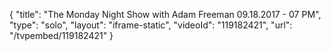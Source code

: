 {
    "title": "The Monday Night Show with Adam Freeman 09.18.2017 - 07 PM",
    "type": "solo",
    "layout": "iframe-static",
    "videoId": "119182421",
    "url": "\/tvpembed\/119182421"
}